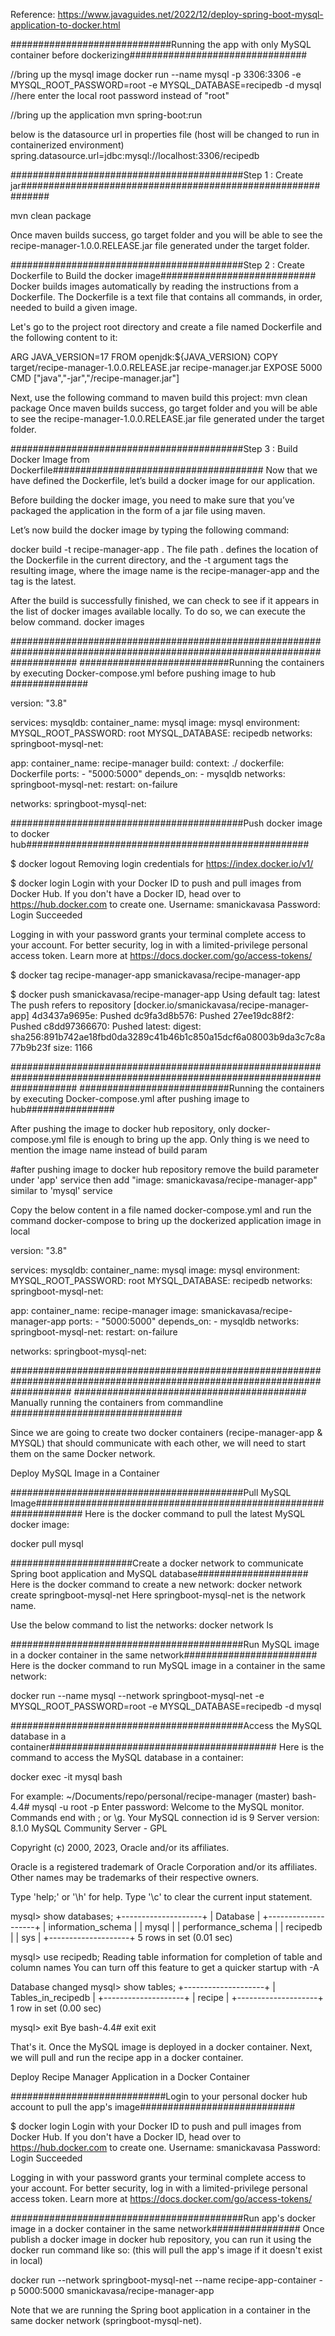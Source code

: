 Reference: https://www.javaguides.net/2022/12/deploy-spring-boot-mysql-application-to-docker.html

#############################Running the app with only MySQL container before dockerizing################################

//bring up the mysql image
docker run --name mysql -p 3306:3306 -e MYSQL_ROOT_PASSWORD=root -e MYSQL_DATABASE=recipedb -d mysql
//here enter the local root password instead of "root"

//bring up the application
mvn spring-boot:run

below is the datasource url in properties file (host will be changed to run in containerized environment)
spring.datasource.url=jdbc:mysql://localhost:3306/recipedb

##########################################Step 1 : Create jar#############################################################

mvn clean package

Once maven builds success, go target folder and you will be able to see the
recipe-manager-1.0.0.RELEASE.jar file generated under the target folder.

##########################################Step 2 : Create Dockerfile to Build the docker image############################
Docker builds images automatically by reading the instructions from a Dockerfile. The Dockerfile is a text file that contains all commands, in order, needed to build a given image. 

Let's go to the project root directory and create a file named Dockerfile and the following content to it:

ARG JAVA_VERSION=17
FROM openjdk:${JAVA_VERSION}
COPY target/recipe-manager-1.0.0.RELEASE.jar recipe-manager.jar
EXPOSE 5000
CMD ["java","-jar","/recipe-manager.jar"]

Next, use the following command to maven build this project:
mvn clean package
Once maven builds success, go target folder and you will be able to see the
recipe-manager-1.0.0.RELEASE.jar file generated under the target folder.

##########################################Step 3 : Build Docker Image from Dockerfile######################################
Now that we have defined the Dockerfile, let’s build a docker image for our application.

Before building the docker image, you need to make sure that you’ve packaged the application in the form of a jar file using maven. 

Let’s now build the docker image by typing the following command:

docker build -t recipe-manager-app .
The file path . defines the location of the Dockerfile in the current directory, and the -t argument tags the resulting image, where the image name is the recipe-manager-app and the tag is the latest.

After the build is successfully finished, we can check to see if it appears in the list of docker images available locally. To do so, we can execute the below command.
docker images

############################################################################################################################
###########################Running the containers by executing Docker-compose.yml before pushing image to hub ##############

version: "3.8"

services:
  mysqldb:
    container_name: mysql
    image: mysql
    environment:
      MYSQL_ROOT_PASSWORD: root
      MYSQL_DATABASE: recipedb
    networks:
      springboot-mysql-net:

  app:
    container_name: recipe-manager
    build:
      context: ./
      dockerfile: Dockerfile
    ports:
      - "5000:5000"
    depends_on:
      - mysqldb
    networks:
      springboot-mysql-net:
    restart: on-failure

networks:
  springboot-mysql-net:

##########################################Push docker image to docker hub###################################################

$ docker logout
Removing login credentials for https://index.docker.io/v1/

$ docker login
Login with your Docker ID to push and pull images from Docker Hub. If you don't have a Docker ID, head over to https://hub.docker.com to create one.
Username: smanickavasa
Password: 
Login Succeeded

Logging in with your password grants your terminal complete access to your account.
For better security, log in with a limited-privilege personal access token. Learn more at https://docs.docker.com/go/access-tokens/

$ docker tag recipe-manager-app smanickavasa/recipe-manager-app

$ docker push smanickavasa/recipe-manager-app
Using default tag: latest
The push refers to repository [docker.io/smanickavasa/recipe-manager-app]
4d3437a9695e: Pushed
dc9fa3d8b576: Pushed
27ee19dc88f2: Pushed
c8dd97366670: Pushed
latest: digest: sha256:891b742ae18fbd0da3289c41b46b1c850a15dcf6a08003b9da3c7c8a77b9b23f size: 1166

############################################################################################################################
###########################Running the containers by executing Docker-compose.yml after pushing image to hub################

After pushing the image to docker hub repository, only docker-compose.yml file is enough to bring up the app. Only thing is we need to mention the image name instead of build param

#after pushing image to docker hub repository remove the build parameter under 'app' service then add "image: smanickavasa/recipe-manager-app" similar to 'mysql' service

Copy the below content in a file named docker-compose.yml and run the command docker-compose to bring up the dockerized application image in local

version: "3.8"

services:
  mysqldb:
    container_name: mysql
    image: mysql
    environment:
      MYSQL_ROOT_PASSWORD: root
      MYSQL_DATABASE: recipedb
    networks:
      springboot-mysql-net:

  app:
    container_name: recipe-manager
    image: smanickavasa/recipe-manager-app
    ports:
      - "5000:5000"
    depends_on:
      - mysqldb
    networks:
      springboot-mysql-net:
    restart: on-failure

networks:
  springboot-mysql-net:

###########################################################################################################################
########################################## Manually running the containers from commandline ###############################

Since we are going to create two docker containers (recipe-manager-app & MYSQL) that should communicate with each other, we will need to start them on the same Docker network. 

Deploy MySQL Image in a Container

##########################################Pull MySQL Image#################################################################
Here is the docker command to pull the latest MySQL docker image:

docker pull mysql

######################Create a docker network to communicate Spring boot application and MySQL database####################
Here is the docker command to create a new network:
docker network create springboot-mysql-net
Here springboot-mysql-net is the network name.

Use the below command to list the networks:
docker network ls

##########################################Run MySQL image in a docker container in the same network########################
Here is the docker command to run MySQL image in a container in the same network:

docker run --name mysql --network springboot-mysql-net -e MYSQL_ROOT_PASSWORD=root -e MYSQL_DATABASE=recipedb -d mysql

##########################################Access the MySQL database in a container#########################################
Here is the command to access the MySQL database in a container:

docker exec -it mysql bash

For example:
~/Documents/repo/personal/recipe-manager (master)
bash-4.4# mysql -u root -p
Enter password:
Welcome to the MySQL monitor.  Commands end with ; or \g.
Your MySQL connection id is 9
Server version: 8.1.0 MySQL Community Server - GPL

Copyright (c) 2000, 2023, Oracle and/or its affiliates.

Oracle is a registered trademark of Oracle Corporation and/or its
affiliates. Other names may be trademarks of their respective
owners.

Type 'help;' or '\h' for help. Type '\c' to clear the current input statement.

mysql> show databases;
+--------------------+
| Database           |
+--------------------+
| information_schema |
| mysql              |
| performance_schema |
| recipedb           |
| sys                |
+--------------------+
5 rows in set (0.01 sec)

mysql> use recipedb;
Reading table information for completion of table and column names
You can turn off this feature to get a quicker startup with -A

Database changed
mysql> show tables;
+--------------------+
| Tables_in_recipedb |
+--------------------+
| recipe             |
+--------------------+
1 row in set (0.00 sec)

mysql> exit
Bye
bash-4.4# exit
exit

That's it. Once the MySQL image is deployed in a docker container. Next, we will pull and run the recipe app in a docker container.


Deploy Recipe Manager Application in a Docker Container

############################Login to your personal docker hub account to pull the app's image############################

$ docker login
Login with your Docker ID to push and pull images from Docker Hub. If you don't have a Docker ID, head over to https://hub.docker.com to create one.
Username: smanickavasa
Password: 
Login Succeeded

Logging in with your password grants your terminal complete access to your account.
For better security, log in with a limited-privilege personal access token. Learn more at https://docs.docker.com/go/access-tokens/

##########################################Run app's docker image in a docker container in the same network################
Once publish a docker image in docker hub repository, you can run it using the docker run command like so: (this will pull the app's image if it doesn't exist in local)

docker run --network springboot-mysql-net --name recipe-app-container -p 5000:5000 smanickavasa/recipe-manager-app

Note that we are running the Spring boot application in a container in the same docker network (springboot-mysql-net).

